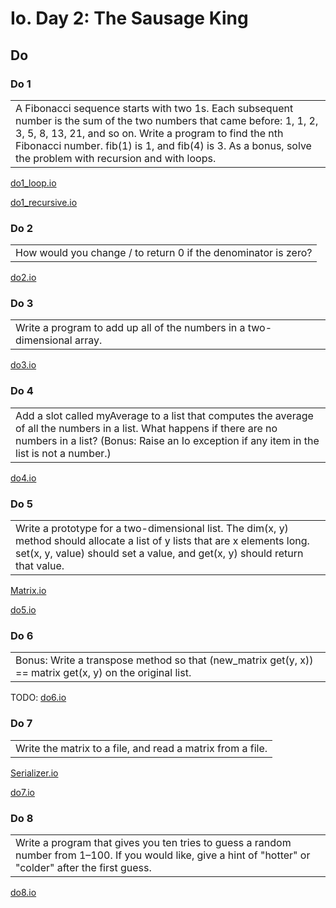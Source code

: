 # Io. Day 2: The Sausage King

## Do

### Do 1

<table><tr><td>
A Fibonacci sequence starts with two 1s. Each subsequent number is the sum of the two numbers that
came before: 1, 1, 2, 3, 5, 8, 13, 21, and so on. Write a program to find the nth Fibonacci number.
fib(1) is 1, and fib(4) is 3. As a bonus, solve the problem with recursion and with loops.
</table></tr></td>

[do1_loop.io](./do1_loop.io)

[do1_recursive.io](./do1_recursive.io)

### Do 2

<table><tr><td>
How would you change / to return 0 if the denominator is zero?
</table></tr></td>

[do2.io](./do2.io)

### Do 3

<table><tr><td>
Write a program to add up all of the numbers in a two-dimensional array.
</table></tr></td>

[do3.io](./do3.io)

### Do 4

<table><tr><td>
Add a slot called myAverage to a list that computes the average of all the numbers in a list. What
happens if there are no numbers in a list? (Bonus: Raise an Io exception if any item in the list is
not a number.)
</table></tr></td>

[do4.io](./do4.io)

### Do 5

<table><tr><td>
Write a prototype for a two-dimensional list. The dim(x, y) method should allocate a list of y lists
that are x elements long. set(x, y, value) should set a value, and get(x, y) should return that
value.
</table></tr></td>

[Matrix.io](./Matrix.io)

[do5.io](./do5.io)

### Do 6

<table><tr><td>
Bonus: Write a transpose method so that (new_matrix get(y, x)) == matrix get(x, y) on the original
list.
</table></tr></td>

TODO: [do6.io](./do6.io)

### Do 7

<table><tr><td>
Write the matrix to a file, and read a matrix from a file.
</table></tr></td>

[Serializer.io](./Serializer.io)

[do7.io](./do7.io)

### Do 8

<table><tr><td>
Write a program that gives you ten tries to guess a random number from 1–100. If you would like,
give a hint of "hotter" or "colder" after the first guess.
</table></tr></td>

[do8.io](./do8.io)
